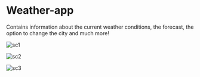 # Weather-app
Contains information about the current weather conditions, the forecast, the option to change the city and much more!

![sc1](https://user-images.githubusercontent.com/111280515/224102030-b1124f4a-5f4e-4475-813c-14e2655b28bc.png)

![sc2](https://user-images.githubusercontent.com/111280515/224102044-a645f179-9ed1-42f2-a08e-06f972bf8357.png)

![sc3](https://user-images.githubusercontent.com/111280515/225396002-f88da9de-fbea-4a20-8598-44c15f14eca4.png)

